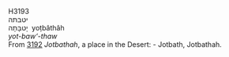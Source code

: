 <body>
  <p>H3193<br>  יטבתה  <br> יָטבָּתָה  ‎  yoṭbâthâh  <br><i>yot-baw‘-thaw </i><br>From <a href="h3192.htm">3192</a>  <i>Jotbathah</i>, a place in the Desert: - Jotbath, Jotbathah.<br></p>
 </body>